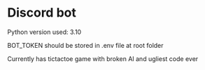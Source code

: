 # Discord bot

Python version used: 3.10

BOT_TOKEN should be stored in .env file at root folder

Currently has tictactoe game with broken AI and ugliest code ever
